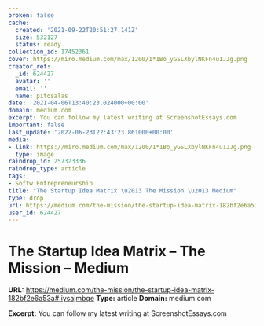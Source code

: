 ```yaml
---
broken: false
cache:
  created: '2021-09-22T20:51:27.141Z'
  size: 532127
  status: ready
collection_id: 17452361
cover: https://miro.medium.com/max/1200/1*1Bo_yGSLXbylNKFn4u1JJg.png
creator_ref:
  _id: 624427
  avatar: ''
  email: ''
  name: pitosalas
date: '2021-04-06T13:40:23.024000+00:00'
domain: medium.com
excerpt: You can follow my latest writing at ScreenshotEssays.com
important: false
last_update: '2022-06-23T22:43:23.861000+00:00'
media:
- link: https://miro.medium.com/max/1200/1*1Bo_yGSLXbylNKFn4u1JJg.png
  type: image
raindrop_id: 257323336
raindrop_type: article
tags:
- Softw Entrepreneurship
title: "The Startup Idea Matrix \u2013 The Mission \u2013 Medium"
type: drop
url: https://medium.com/the-mission/the-startup-idea-matrix-182bf2e6a53a#.iysajmbqe
user_id: 624427
---
```


# The Startup Idea Matrix – The Mission – Medium

**URL:** https://medium.com/the-mission/the-startup-idea-matrix-182bf2e6a53a#.iysajmbqe
**Type:** article
**Domain:** medium.com

**Excerpt:** You can follow my latest writing at ScreenshotEssays.com
